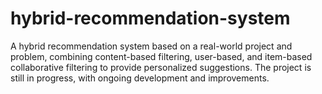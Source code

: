 # hybrid-recommendation-system
A hybrid recommendation system based on a real-world project and problem, combining content-based filtering, user-based, and item-based collaborative filtering to provide personalized suggestions. The project is still in progress, with ongoing development and improvements.
